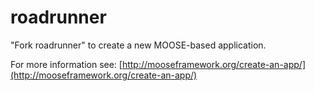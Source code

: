 roadrunner
=====

"Fork roadrunner" to create a new MOOSE-based application.

For more information see: [http://mooseframework.org/create-an-app/](http://mooseframework.org/create-an-app/)
